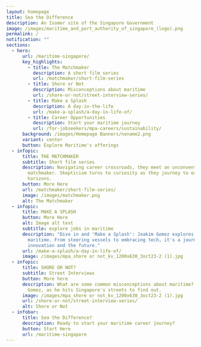 ```yaml
---
layout: homepage
title: Sea the Difference
description: An Isomer site of the Singapore Government
image: /images/maritime_and_port_authority_of_singapore_(logo).png
permalink: /
notification: ""
sections:
  - hero:
      url: /maritime-singapore/
      key_highlights:
        - title: The Matchmaker
          description: A short film series
          url: /matchmaker/short-film-series
        - title: Shore or Not
          description: Misconceptions about maritime
          url: /shore-or-not/street-interview-series/
        - title: Make a Splash
          description: A day-in-the-life
          url: /make-a-splash/a-day-in-life-of/
        - title: Career Opportunities
          description: Start your maritime journey
          url: /for-jobseekers/mpa-careers/sustainability/
      background: /images/Homepage Banners/noname2.png
      variant: center
      button: Explore Maritime's offerings
  - infopic:
      title: THE MATCHMAKER
      subtitle: Short film series
      description: Navigating career crossroads, they meet an unconventional
        matchmaker. Skepticism turns to curiosity as they journey to explore new
        horizons.
      button: More Here
      url: /matchmaker/short-film-series/
      image: /images/matchmaker.png
      alt: The Matchmaker
  - infopic:
      title: MAKE A SPLASH
      button: More Here
      alt: Image alt text
      subtitle: explore jobs in maritime
      description: "Dive in and 'Make a Splash': Joakim Gomez explores modern
        maritime. From steering vessels to embracing tech, it's a journey of
        innovation and the future."
      url: /make-a-splash/a-day-in-life-of/
      image: /images/mpa_shore or not_kv_1200x630_3oct23-2 (1).jpg
  - infopic:
      title: SHORE OR NOT?
      subtitle: Street Interviews
      button: More here
      description: What are some common misconceptions about maritime? Join Joakim
        Gomez, as he hits Singapore's streets to find out.
      image: /images/mpa_shore or not_kv_1200x630_3oct23-2 (1).jpg
      url: /shore-or-not/street-interview-series/
      alt: Shore or Not
  - infobar:
      title: Sea the Difference?
      description: Ready to start your maritime career journey?
      button: Start Here
      url: /maritime-singapore
---
```

